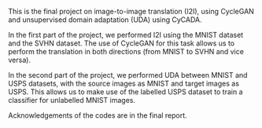 This is the final project on image-to-image translation (I2I), using CycleGAN and unsupervised domain adaptation (UDA) using CyCADA. 

In the first part of the project, we performed I2I using the MNIST dataset and the SVHN dataset. The use of CycleGAN for this task allows us to perform 
the translation in both directions (from MNIST to SVHN and vice versa). 

In the second part of the project, we performed UDA between MNIST and USPS datasets, with the source images as MNIST and target images as USPS.
This allows us to make use of the labelled USPS dataset to train a classifier for unlabelled MNIST images.

Acknowledgements of the codes are in the final report.
